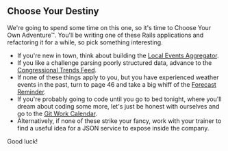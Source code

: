 ## Choose Your Destiny

We're going to spend some time on this one, so it's time to Choose Your Own Adventure™. You'll be writing one of these Rails applications and refactoring it for a while, so pick something interesting.

* If you're new in town, think about building the [Local Events Aggregator](happenings/).
* If you like a challenge parsing poorly structured data, advance to the [Congressional Trends Feed](opposite_of_progress/).
* If none of these things apply to you, but you have experienced weather events in the past, turn to page 46 and take a big whiff of the [Forecast Reminder](event_system/).
* If you're probably going to code until you go to bed tonight, where you'll dream about coding some more, let's just be honest with ourselves and go to the [Git Work Calendar](erdone/).
* Alternatively, if none of these strike your fancy, work with your trainer to find a useful idea for a JSON service to expose inside the company.

Good luck!
